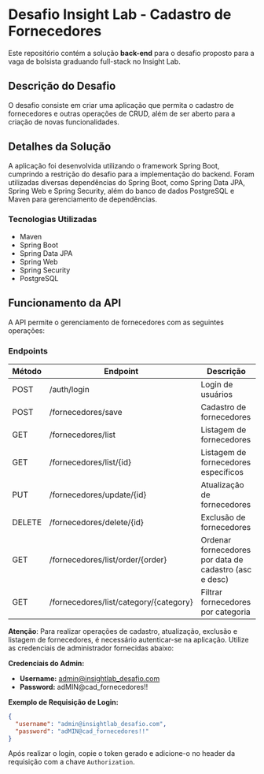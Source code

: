 # Desafio Insight Lab - Cadastro de Fornecedores

Este repositório contém a solução **back-end** para o desafio proposto para a vaga de bolsista graduando full-stack no Insight Lab.

## Descrição do Desafio

O desafio consiste em criar uma aplicação que permita o cadastro de fornecedores e outras operações de CRUD, além de ser aberto para a criação de novas funcionalidades.

## Detalhes da Solução

A aplicação foi desenvolvida utilizando o framework Spring Boot, cumprindo a restrição do desafio para a implementação do backend. Foram utilizadas diversas dependências do Spring Boot, como Spring Data JPA, Spring Web e Spring Security, além do banco de dados PostgreSQL e Maven para gerenciamento de dependências.

### Tecnologias Utilizadas

- Maven
- Spring Boot
- Spring Data JPA
- Spring Web
- Spring Security
- PostgreSQL

## Funcionamento da API

A API permite o gerenciamento de fornecedores com as seguintes operações:

### Endpoints

| Método | Endpoint                              | Descrição                                            |
| ------ | ------------------------------------- | ---------------------------------------------------- |
| POST   | /auth/login                           | Login de usuários                                    |
| POST   | /fornecedores/save                   | Cadastro de fornecedores                             |
| GET    | /fornecedores/list                   | Listagem de fornecedores                             |
| GET    | /fornecedores/list/{id}              | Listagem de fornecedores específicos                 |
| PUT    | /fornecedores/update/{id}            | Atualização de fornecedores                          |
| DELETE | /fornecedores/delete/{id}            | Exclusão de fornecedores                             |
| GET    | /fornecedores/list/order/{order}     | Ordenar fornecedores por data de cadastro (asc e desc)|
| GET    | /fornecedores/list/category/{category}| Filtrar fornecedores por categoria                   |

**Atenção**: Para realizar operações de cadastro, atualização, exclusão e listagem de fornecedores, é necessário autenticar-se na aplicação. Utilize as credenciais de administrador fornecidas abaixo:

**Credenciais do Admin:**
- **Username:** admin@insightlab_desafio.com
- **Password:** adMIN@cad_fornecedores!!

**Exemplo de Requisição de Login:**
```json
{
  "username": "admin@insightlab_desafio.com",
  "password": "adMIN@cad_fornecedores!!"
}
```
Após realizar o login, copie o token gerado e adicione-o no header da requisição com a chave `Authorization`.
